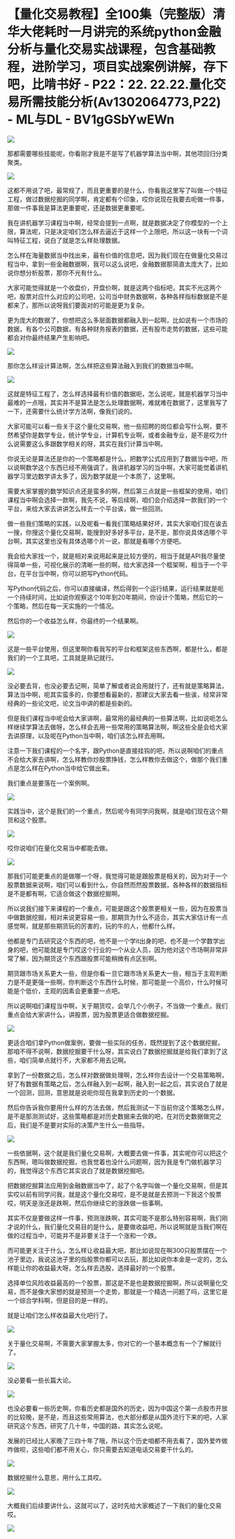 # 【量化交易教程】全100集（完整版）清华大佬耗时一月讲完的系统python金融分析与量化交易实战课程，包含基础教程，进阶学习，项目实战案例讲解，存下吧，比啃书好 - P22：22. 22.22.量化交易所需技能分析(Av1302064773,P22) - ML与DL - BV1gGSbYwEWn

![](img/06088a3fdae5a2e8ea40e566edae2e9d_0.png)

那都需要哪些技能呢，你看刚才我是不是写了机器学算法当中啊，其他项回归分类聚类。

![](img/06088a3fdae5a2e8ea40e566edae2e9d_2.png)

这都不用说了吧，最常规了，而且更重要的是什么，你看我这里写了叫做一个特征工程，做过数据挖掘的同学啊，肯定都有个印象，哎你说现在我要去呃做一件事，那做一件事我是算法更重要呢，还是数据更重要呢。

我在讲机器学习课程当中啊，经常会提到一点啊，就是数据决定了你模型的一个上限，算法呢，只是决定咱们怎么样去逼近于这样一个上限吧，所以这一块有一个词叫特征工程，说白了就是怎么样处理数据。

怎么样在海量数据当中找出来，最有价值的信息吧，因为我们现在在做量化交易过程当中，拿到一些金融数据啊，我可以这么说吧，金融数据那简直太庞大了，比如说你想分析股票，那你不光有什么。

大家可能觉得就是一个收盘价，开盘价啊，就是这两个指标吧，其实不光这两个吧，股票对应什么对应的公司吧，公司当中财务数据啊，各种各样指标数据是不是都来了，那所以说呀我们要面对的可能是更为复杂。

更为庞大的数据了，你想把这么多层面数据都融入到一起啊，比如说有一个市场的数据，有各个公司数据，有各种财务报表的数据，还有股市走势的数据，这些可能都会对你最终结果产生影响吧。



![](img/06088a3fdae5a2e8ea40e566edae2e9d_4.png)

那你怎么样设计算法啊，怎么样把这些算法融入到我们的数据当中啊。

![](img/06088a3fdae5a2e8ea40e566edae2e9d_6.png)

这就是特征工程了，怎么样选择最有价值的数据呃，怎么说呢，就是机器学习当中最难的一点哦，其实并不是算法是怎么处理数据啊，难就难在数据了，这里我写了一下，还需要什么统计学方法啊，像我们说的。

大家可能可以看一些关于这个量化交易啊，他一些招聘的岗位都会写什么啊，要不然希望你是数学专业，统计学专业，计算机专业啊，或者金融专业，是不是哎为什么说需要这么多跟数学相关的呀，其实在我们计算当中啊。

你说无论是算法还是你的一个策略都是什么，把数学公式应用到了数据当中吧，所以说啊数学这个东西已经不用强调了，我讲机器学习的当中啊，大家可能觉着讲机器学习里边数学讲太多了，因为数学就是一个本质了，这里啊。

需要大家掌握的数学知识点还是蛮多的啊，然后第三点就是一些框架的使用，咱们课程当中啊会选择一款啊，我先不说，等后续啊，咱们会介绍选择一款我们的一个平台，来给大家去讲讲怎么样去一个平台诶，做一些回测。

做一些我们策略的实践，以及呢看一看我们策略结果好坏，其实大家咱们现在诶去一搜，你搜这个量化交易啊，能搜到好多好多平台，是不是，那你说具体选哪个平台啊，其实这里也没有具体选哪个片一说，那就是看哪个方便吧。

我会给大家找一个，就是相对来说用起来是比较方便的，相当于就是API我尽量使得简单一些，可视化展示的清晰一些的啊，给大家选择一个框架啊，相当于一个平台，在平台当中啊，你可以把写Python代码。

写Python代码之后，你可以直接编译，然后得到一个运行结果，运行结果就是呃一个持续时间，比如说你观察这个10年到20年期间，你设计个策略，然后它的一个策略，然后在每一天实施的一个情况。

然后你的一个收益怎么样，你最终的一个结果啊。

![](img/06088a3fdae5a2e8ea40e566edae2e9d_8.png)

这是一些平台使用，但这里啊你看我写的平台和框架这些东西啊，都是什么，都是我们的一个工具吧，工具就是熟记就行。



![](img/06088a3fdae5a2e8ea40e566edae2e9d_10.png)

没必要去背，也没必要去记啊，简单了解或者说会用就行了，还有就是策略算法，算法当中啊，呃其实蛮多的，你要想看最新的，那建议大家去看一些诶，经常非常经典的一些论文吧，论文当中讲的都是些新的。

但是我们课程当中呢会给大家讲啊，最常用的最经典的一些算法啊，比如说呃怎么样继续学算法去做呀，怎么样会去用一些常用的策略算法啊，啊这些全是会给大家去讲原理，以及呢在Python当中啊，咱们该怎么样去用啊。

注意一下我们课程的一个名字，跟Python是直接挂钩的吧，所以说啊咱们的重点不会给大家去讲啊，怎么样教你炒股票挣钱，怎么样教你去做这个，做那个我们重点是怎么样在Python当中给它做出来。

我们重点是要落在一个案例啊。

![](img/06088a3fdae5a2e8ea40e566edae2e9d_12.png)

实践当中，这个是我们的一个重点，然后呢今有同学问我啊，就是咱们现在这个期货和这个股票。

![](img/06088a3fdae5a2e8ea40e566edae2e9d_14.png)

哎你说咱们在量化交易当中都能去做。

![](img/06088a3fdae5a2e8ea40e566edae2e9d_16.png)

那我们可能更重点的是做哪一个呀，我觉得可能是跟股票是相关的，因为对于一个股票数据来说啊，咱们可以看到什么，你自然而然股票数据，各种各样的数据指标是不是都有啊，它适合做这个数据挖掘啊。

所以说我们接下来课程的一个重点，可能是跟这个股票更相关一些，因为在股票当中做数据挖掘，相对来说更容易一些，那期货为什么不适合，其实大家估计有一点感觉啊，就是那些期货玩的厉害的，玩的牛的人，他都什么样。

他都是专门去研究这个东西的吧，他不是一个学it出身的吧，也不是一个学数学出身的吧，他可能就是专门哎这个行业的一个从业人员，因为他对这个市场啊非常非常了解，因为期货这个东西跟股票可能稍微有点区别啊。

期货跟市场关系更大一些，但是你看一旦它跟市场关系更大一些，相当于主观判断力是不是更强一些啊，你判断这个东西什么时候，那可能是一个高价，什么时候可能是个低价，主观的因素会更重要一点吧。

所以说啊咱们课程当中啊，关于期货哎，会举几个小例子，不当做一个重点，我们重点会给大家讲什么，讲股票，因为股票更适合做数据挖掘。



![](img/06088a3fdae5a2e8ea40e566edae2e9d_18.png)

更适合咱们拿Python做案例，要做一些实际的任务，既然提到了这个数据挖掘，那咱不得不说啊，数据挖掘要干什么呀，其实说白了数据挖掘就是给我们拿到了这些，咱们简单点就行不，大家都不用去记啊。

拿到了一份数据之后，怎么样对数据做处理啊，怎么样你去设计一个交易策略啊，好了有数据有策略之后，怎么样融入到一起啊，融入到一起之后，其实说白了就是一个回测，回测，意思就是说呃你现在我拿到历史的一个数据。

然后你告诉我你要用什么样的方法去做，然后我测试一下当前你这个策略怎么样，是不是那测测试好，这些策略都是对历史数据来去做的吧，在对历史数据做完之后，我们是不是要对实际的决策产生什么一些指导。



![](img/06088a3fdae5a2e8ea40e566edae2e9d_20.png)

一些依据啊，这个就是我们量化交易啊，大概要去做一件事，其实呢你可以把这个东西啊，嗯叫做数据挖掘，也我觉着也没什么问题啊，因为我是专门做机器学习的，我觉得这个东西它其实说白了就是数据挖掘吧。

把数据挖掘算法应用到金融数据当中了，起了个名字叫做一个量化交易啊，但是其实哎以前有同学问我，就是这个量化交易哎，是不是就是去预测一下我这个股票哎，明天是涨还是跌啊，然后你继续它的涨跌做一些事啊。

其实不仅是要做这样一件事，预测涨跌啊，其实可能不是那么特别容易啊，我们刚才说的什么，我们量化交易目的是什么，是要做收益吧，所以说啊就是当我们啊在做的过程当中，可能并不是非要关注于一个涨和一个跌。

而可能更关注于什么，怎么样让收益最大吧，那比如说现在啊300只股票摆在一个池子里边，我说这池子里的指股票你都可以去玩，那比如说你本金是一定的，怎么样能让你的收益最大呀，怎么样去选股，选择最好的一个股票。

选择单位风险收益最高的一个股票，那这是不是也是数据挖掘啊，所以说啊量化交易，而不是像大家想的就是预测一个走势，那就是一个精选一问题了吗，这里它是一个综合学科啊，但是目的是一样的。

就是让咱们怎么样收益最大化吧行了。

![](img/06088a3fdae5a2e8ea40e566edae2e9d_22.png)

关于量化交易啊，不需要大家掌握太多，你对它的一个基本概念有一个了解就行了。

![](img/06088a3fdae5a2e8ea40e566edae2e9d_24.png)

没必要看一些长篇大论。

![](img/06088a3fdae5a2e8ea40e566edae2e9d_26.png)

也没必要看一些历史啊，你看历史都是国外的历史，因为中国这个第一点股市开放的比较晚，是不是，而且这些常用算法，也大部分都是从国外流行下来的吧，人家研究这个东西，研究了几十年，中国的路，其实怎么说呢。

发展的已经比人家晚了三四十年了哦，所以这个历史咱都不用去看了，国外爱咋做咋做呗，这些咱们都不用关心，你只需要去知道电话交易要干什么的。



![](img/06088a3fdae5a2e8ea40e566edae2e9d_28.png)

数据挖掘什么意思，用什么工具哎。

![](img/06088a3fdae5a2e8ea40e566edae2e9d_30.png)

大概我们后续要讲什么，这就可以了，这时先给大家概述了一下我们的量化交易哎。

![](img/06088a3fdae5a2e8ea40e566edae2e9d_32.png)